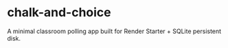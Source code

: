 # chalk-and-choice
A minimal classroom polling app built for Render Starter + SQLite persistent disk.
